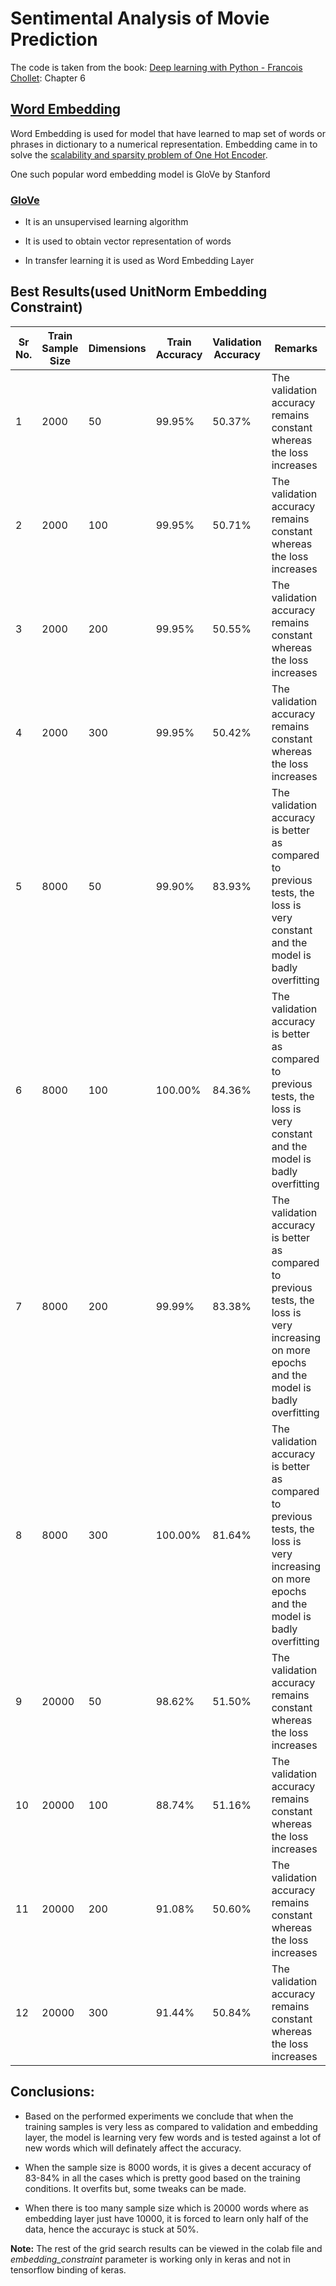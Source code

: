 # Sentimental Analysis of Movie Prediction

The code is taken from the book: [Deep learning with Python - Francois Chollet](http://faculty.neu.edu.cn/yury/AAI/Textbook/Deep%20Learning%20with%20Python.pdf): Chapter 6

## [Word Embedding](https://towardsdatascience.com/what-the-heck-is-word-embedding-b30f67f01c81)

Word Embedding is used for model that have learned to map set of words or phrases in dictionary to a numerical representation. Embedding came in to solve the [scalability and sparsity problem of One Hot Encoder](https://www.quora.com/What-are-the-main-issues-with-using-one-hot-encoding). 

One such popular word embedding model is GloVe by Stanford

### [GloVe](https://nlp.stanford.edu/projects/glove/)

* It is an unsupervised learning algorithm 

* It is used to obtain vector representation of words

* In transfer learning it is used as Word Embedding Layer

## Best Results(used UnitNorm Embedding Constraint)

| Sr No. | Train Sample Size | Dimensions | Train Accuracy | Validation Accuracy | Remarks |
| --- | --- | --- | ---| --- | --- |
| 1 | 2000 | 50 | 99.95% | 50.37% | The validation accuracy remains constant whereas the loss increases |
| 2 | 2000 | 100 | 99.95% | 50.71% | The validation accuracy remains constant whereas the loss increases |
| 3 | 2000 | 200 | 99.95% | 50.55% | The validation accuracy remains constant whereas the loss increases |
| 4 | 2000 | 300 | 99.95% | 50.42% | The validation accuracy remains constant whereas the loss increases |
| 5 | 8000 | 50 | 99.90% | 83.93% | The validation accuracy is better as compared to previous tests, the loss is very constant and the model is badly overfitting|
| 6 | 8000 | 100 | 100.00% | 84.36% | The validation accuracy is better as compared to previous tests, the loss is very constant and the model is badly overfitting |
| 7 | 8000 | 200 | 99.99% | 83.38% | The validation accuracy is better as compared to previous tests, the loss is very increasing on more epochs and the model is badly overfitting |
| 8 | 8000 | 300 | 100.00% | 81.64% | The validation accuracy is better as compared to previous tests, the loss is very increasing on more epochs and the model is badly overfitting |
| 9 | 20000 | 50 | 98.62% | 51.50% | The validation accuracy remains constant whereas the loss increases |
| 10 | 20000 | 100 | 88.74% | 51.16% | The validation accuracy remains constant whereas the loss increases |
| 11 | 20000 | 200 | 91.08% | 50.60% | The validation accuracy remains constant whereas the loss increases |
| 12 | 20000 | 300 | 91.44% | 50.84% | The validation accuracy remains constant whereas the loss increases |

## Conclusions:

* Based on the performed experiments we conclude that when the training samples is very less as compared to validation and embedding layer, the model is learning very few words and is tested against a lot of new words which will definately affect the accuracy.

* When the sample size is 8000 words, it is gives a decent accuracy of 83-84% in all the cases which is pretty good based on the training conditions. It overfits but, some tweaks can be made.

* When there is too many sample size which is 20000 words where as embedding layer just have 10000, it is forced to learn only half of the data, hence the accurayc is stuck at 50%. 

**Note:** The rest of the grid search results can be viewed in the colab file and *embedding_constraint* parameter is working only in keras and not in tensorflow binding of keras.
